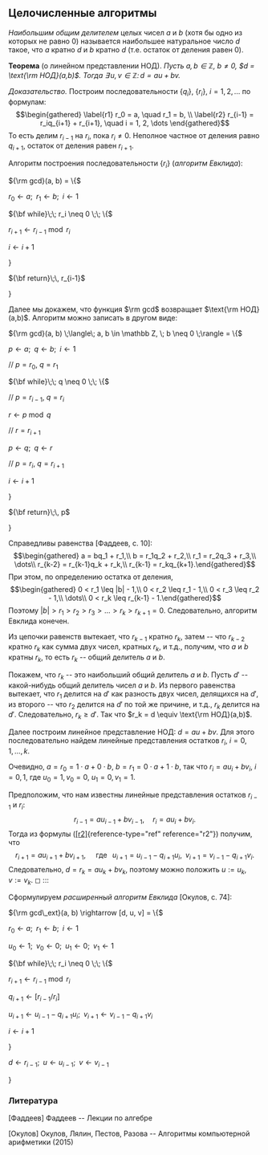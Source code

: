 ## Целочисленные алгоритмы

*Наибольшим общим делителем* целых чисел $a$ и $b$ (хотя бы одно из
которых не равно 0) называется наибольшее натуральное число $d$ такое,
что $a$ кратно $d$ и $b$ кратно $d$ (т.е. остаток от деления равен 0).

**Теорема** (о линейном представлении НОД). *Пусть
$a,b \in \mathbb Z$, $b \neq 0$, $d = \text{\rm НОД}(a,b)$. Тогда
$\exists\, u, v \in \mathbb Z \colon d = au + bv$.*


*Доказательство.* Построим последовательности $\{q_i\}$, $\{r_i\}$,
$i = 1, 2, \dots$ по формулам: $$\begin{gathered}
    \label{r1}
    r_0 = a, \quad r_1 = b,
    \\
    \label{r2}
    r_{i-1} = r_iq_{i+1} + r_{i+1}, \quad i = 1, 2, \dots
    \end{gathered}$$ То есть делим $r_{i-1}$ на $r_i$, пока
$r_i \neq 0$. Неполное частное от деления равно $q_{i+1}$, остаток от
деления равен $r_{i+1}$.

Алгоритм построения последовательности $\{r_i\}$ (*алгоритм Евклида*):

${\rm gcd}(a, b) = \{$

$r_0 \leftarrow a; \;\; r_1 \leftarrow b; \;\; i \leftarrow 1$

${\bf while}\;\; r_i \neq 0 \;\; \{$

$r_{i+1} \leftarrow r_{i-1} \bmod r_i$

$i \leftarrow i + 1$

$\}$

${\bf return}\;\, r_{i-1}$

$\}$

Далее мы докажем, что функция $\rm gcd$ возвращает
$\text{\rm НОД}(a,b)$. Алгоритм можно записать в другом виде:

${\rm gcd}(a, b) \;\langle\; a, b \in \mathbb Z, \; b \neq 0 \;\rangle = \{$

$p \leftarrow a; \;\; q \leftarrow b; \;\; i \leftarrow 1$

// $p = r_0$, $q = r_1$

${\bf while}\;\; q \neq 0 \;\; \{$

// $p = r_{i-1}$, $q = r_i$

$r \leftarrow p \bmod q$

// $r = r_{i+1}$

$p \leftarrow q; \;\; q \leftarrow r$

// $p = r_i$, $q = r_{i+1}$

$i \leftarrow i + 1$

$\}$

${\bf return}\;\, p$

$\}$

Справедливы равенства [Фаддеев, с. 10]: $$\begin{gathered}
a = bq_1 + r_1,\\
b = r_1q_2 + r_2,\\
r_1 = r_2q_3 + r_3,\\
\dots\\
r_{k-2} = r_{k-1}q_k + r_k,\\
r_{k-1} = r_kq_{k+1}.\end{gathered}$$ При этом, по определению остатка
от деления, $$\begin{gathered}
0 < r_1 \leq |b| - 1,\\
0 < r_2 \leq r_1 - 1,\\
0 < r_3 \leq r_2 - 1,\\
\dots\\
0 < r_k \leq r_{k-1} - 1.\end{gathered}$$ Поэтому
$|b| > r_1 > r_2 > r_3 > \dots > r_k > r_{k+1} = 0$. Следовательно,
алгоритм Евклида конечен.

Из цепочки равенств вытекает, что $r_{k-1}$ кратно $r_k$, затем -- что
$r_{k-2}$ кратно $r_k$ как сумма двух чисел, кратных $r_k$, и т.д.,
получим, что $a$ и $b$ кратны $r_k$, то есть $r_k$ -- общий делитель $a$
и $b$.

Покажем, что $r_k$ -- это наибольший общий делитель $a$ и $b$. Пусть
$d'$ -- какой-нибудь общий делитель чисел $a$ и $b$. Из первого
равенства вытекает, что $r_1$ делится на $d'$ как разность двух чисел,
делящихся на $d'$, из второго -- что $r_2$ делится на $d'$ по той же
причине, и т.д., $r_k$ делится на $d'$. Следовательно, $r_k \geq d'$.
Так что $r_k = d \equiv \text{\rm НОД}(a,b)$.

Далее построим линейное представление НОД: $d = au + bv$. Для этого
последовательно найдем линейные представления остатков $r_i$,
$i = 0, 1, \ldots, k$.

Очевидно, $a = r_0 = 1 \cdot a + 0 \cdot b$,
$b = r_1 = 0 \cdot a + 1 \cdot b$, так что $r_i = au_i + bv_i$,
$i = 0, 1$, где $u_0 = 1, v_0 = 0$, $u_1 = 0, v_1 = 1$.

Предположим, что нам известны линейные представления остатков $r_{i-1}$
и $r_i$: $$r_{i-1} = au_{i-1} + bv_{i-1},\quad r_i = au_i + bv_i.$$
Тогда из формулы ([\[r2\]](#r2){reference-type="ref" reference="r2"})
получим, что
$$r_{i+1} = au_{i+1} + bv_{i+1}, \quad\;\text{где}\;\;\; u_{i+1} = u_{i-1} - q_{i+1}u_i, \;\; v_{i+1} = v_{i-1} - q_{i+1}v_i.$$
Следовательно, $d = r_k = au_k + bv_k$, поэтому можно положить
$u := u_k$, $v := v_k$. ◻
:::

Сформулируем *расширенный алгоритм Евклида* [Окулов, с. 74]:

${\rm gcd\_ext}(a, b) \rightarrow [d, u, v] = \{$

$r_0 \leftarrow a; \;\; r_1 \leftarrow b; \;\; i \leftarrow 1$

$u_0 \leftarrow 1; \;\; v_0 \leftarrow 0; \;\; u_1 \leftarrow 0; \;\; v_1 \leftarrow 1$

${\bf while}\;\; r_i \neq 0 \;\; \{$

$r_{i+1} \leftarrow r_{i-1} \bmod r_i$

$q_{i+1} \leftarrow [r_{i-1} / r_i]$

$u_{i+1} \leftarrow u_{i-1} - q_{i+1}u_i; \;\;
v_{i+1} \leftarrow v_{i-1} - q_{i+1}v_i$

$i \leftarrow i + 1$

$\}$

$d \leftarrow r_{i-1};\;\; u \leftarrow u_{i-1}; \;\; v \leftarrow v_{i-1}$

$\}$

### Литература

[Фаддеев] Фаддеев -- Лекции по алгебре

[Окулов] Окулов, Лялин, Пестов, Разова -- Алгоритмы компьютерной арифметики (2015)
